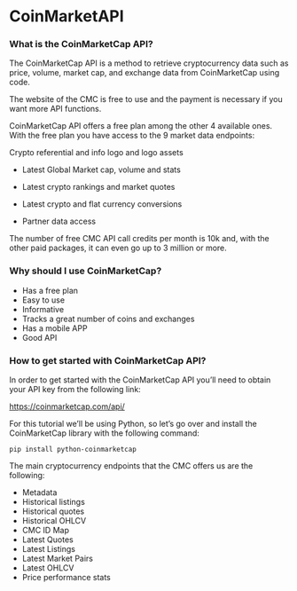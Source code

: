 # CoinMarketAPI

### What is the CoinMarketCap API?

The CoinMarketCap API is a method to retrieve cryptocurrency data such as price, volume, market cap, and exchange data from CoinMarketCap using code.

The website of the CMC is free to use and the payment is necessary if you want more API functions.

CoinMarketCap API offers a free plan among the other 4 available ones. With the free plan you have access to the 9 market data endpoints:

Crypto referential and info logo and logo assets
- Latest Global Market cap, volume and stats

- Latest crypto rankings and market quotes

- Latest crypto and flat currency conversions

- Partner data access

The number of free CMC API call credits per month is 10k and, with the other paid packages, it can even go up to 3 million or more.

### Why should I use CoinMarketCap?
- Has a free plan
- Easy to use
- Informative
- Tracks a great number of coins and exchanges
- Has a mobile APP
- Good API

### How to get started with CoinMarketCap API?
In order to get started with the CoinMarketCap API you’ll need to obtain your API key from the following link:

https://coinmarketcap.com/api/

For this tutorial we’ll be using Python, so let’s go over and install the CoinMarketCap library with the following command:

`pip install python-coinmarketcap`

The main cryptocurrency endpoints that the CMC offers us are the following:

- Metadata
- Historical listings
- Historical quotes
- Historical OHLCV
- CMC ID Map
- Latest Quotes
- Latest Listings
- Latest Market Pairs
- Latest OHLCV
- Price performance stats
